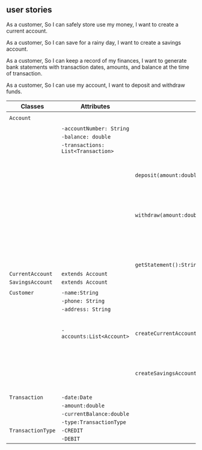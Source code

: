 ## user stories
As a customer,
So I can safely store use my money,
I want to create a current account.

As a customer,
So I can save for a rainy day,
I want to create a savings account.

As a customer,
So I can keep a record of my finances,
I want to generate bank statements with transaction dates, amounts, and balance at the time of transaction.

As a customer,
So I can use my account,
I want to deposit and withdraw funds.

| Classes           | Attributes                         | Methods                                                       | Scenarios                                         | Outcomes                                                       |
|-------------------|------------------------------------|---------------------------------------------------------------|---------------------------------------------------|----------------------------------------------------------------|
|                   |                                    |                                                               |                                                   |                                                                |
| `Account`         |                                    |                                                               |                                                   |                                                                |
|                   |                                    |                                                               |                                                   |                                                                |
|                   | `-accountNumber: String`           |                                                               |                                                   |                                                                |
|                   | `-balance: double`                 |                                                               |                                                   |                                                                |
|                   | `-transactions: List<Transaction>` |                                                               |                                                   |                                                                |
|                   |                                    | `deposit(amount:double):boolean`                              | 1.Deposit a specified amount into the account     | Amount is deposited into the account,add new transaction,true. |
|                   |                                    | `withdraw(amount:double):boolean`                             | 2.withdraw, enough balance                        | Amount is withdrawn from the account,add new transaction,true. |
|                   |                                    |                                                               | 2.withdraw, not enough balance                    | false                                                          |
|                   |                                    | `getStatement():String`                                       |                                                   | prints statement                                               |
| `CurrentAccount`  | `extends Account`                  |                                                               |                                                   |                                                                |
| `SavingsAccount`  | `extends Account`                  |                                                               |                                                   |                                                                |
|                   |                                    |                                                               |                                                   |                                                                |
| `Customer`        | `-name:String`                     |                                                               |                                                   |                                                                |
|                   | `-phone: String`                   |                                                               |                                                   |                                                                |
|                   | `-address: String`                 |                                                               |                                                   |                                                                |
|                   | `-accounts:List<Account>`          | `createCurrentAccount(account:CurrentAccount):CurrentAccount` | 3. Create a current account of  for the customer. | CurrentAccount                                                 |
|                   |                                    | `createSavingsAccount(account:SavingsAccount):SavingsAccount` | 4. Create a savings account of  for the customer. | SavingsAccount                                                 |
| `Transaction`     | `-date:Date`                       |                                                               |                                                   |                                                                |
|                   | `-amount:double`                   |                                                               |                                                   |                                                                |
|                   | `-currentBalance:double`           |                                                               |                                                   |                                                                |
|                   | `-type:TransactionType`            |                                                               |                                                   |                                                                |
| `TransactionType` | `-CREDIT`                          |                                                               |                                                   |                                                                |
|                   | `-DEBIT`                           |                                                               |                                                   |                                                                |
